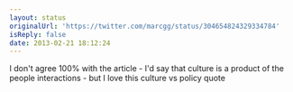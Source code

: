 ```yaml
---
layout: status
originalUrl: 'https://twitter.com/marcgg/status/304654824329334784'
isReply: false
date: 2013-02-21 18:12:24
---
```


I don't agree 100% with the article - I'd say that culture is a product of the people interactions - but I love this culture vs policy quote
